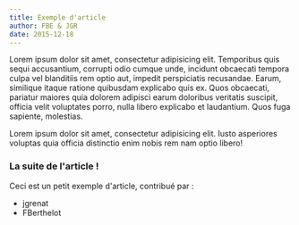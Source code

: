 ```yaml
---
title: Exemple d'article
author: FBE & JGR
date: 2015-12-18
---
```


Lorem ipsum dolor sit amet, consectetur adipisicing elit. Temporibus quis sequi accusantium, corrupti odio cumque unde, incidunt obcaecati tempora culpa vel blanditiis rem optio aut, impedit perspiciatis recusandae. Earum, similique itaque ratione quibusdam explicabo quis ex. Quos obcaecati, pariatur maiores quia dolorem adipisci earum doloribus veritatis suscipit, officia velit voluptates porro, nulla libero explicabo et laudantium. Quos fuga sapiente, molestias.

Lorem ipsum dolor sit amet, consectetur adipisicing elit. Iusto asperiores voluptas quia officia distinctio enim nobis rem nam optio libero!

<!-- more -->

### La suite de l'article !

Ceci est un petit exemple d'article, contribué par :

- jgrenat
- FBerthelot
